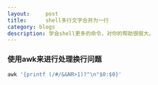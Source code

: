 ```yaml
---
layout:     post
title:      shell多行文字合并为一行
category: blogs
description: 学会shell更多的命令，对你的帮助很很大。
---
```


### 使用awk来进行处理换行问题
```sql
awk '{printf (/#/&&NR>1)?"\n"$0:$0}'
```
